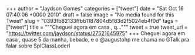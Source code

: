 
+++
author = "Jaydson Gomes"
categories = ["tweet"]
date = "Sat Oct 16 07:40:06 +0000 2010"
draft = false
image = "No media found for this Tweet"
slug = "0393fb82133ffbb1187804d5f83d2f5024eb4f0d"
tags = ["tweet"]
title = """Cheguei agora em casa , q..."""
tweet = true
tweet_url = "https://twitter.com/jaydson/status/27521645975"
+++
Cheguei agora em casa , quase 5 da manha, bebado, e  o @augustohp me  chama no GTalk pra falar  sobre SplClassLoderl
